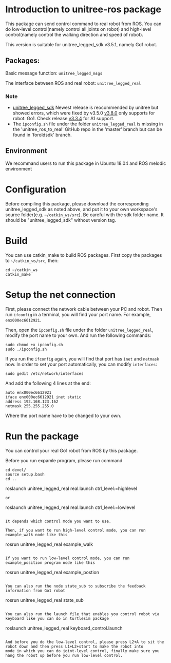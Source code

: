 # Introduction to unitree-ros package
This package can send control command to real robot from ROS. You can do low-level control(namely control all joints on robot) and high-level control(namely control the walking direction and speed of robot).

This version is suitable for unitree_legged_sdk v3.5.1, namely Go1 robot.

## Packages:

Basic message function: `unitree_legged_msgs`

The interface between ROS and real robot: `unitree_legged_real`
### Note
* [unitree_legged_sdk](https://github.com/unitreerobotics/unitree_legged_sdk/releases)
Newest release is reocommended by unitree but showed errors, which were fixed by v3.5.0  [v3.8.0](https://github.com/unitreerobotics/unitree_legged_sdk/releases/tag/3.8.0) only supports for robot: Go1.
Check release [v3.3.4](https://github.com/unitreerobotics/unitree_legged_sdk/releases/tag/3.3.4) for A1 support.
* The `ipconfig.sh` file under the folder `unitree_legged_real` is missing in the 'unitree_ros_to_real' GitHub repo in the 'master' branch but can be found in 'foroldsdk' branch.

## Environment
We recommand users to run this package in Ubuntu 18.04 and ROS melodic environment

# Configuration
Before compiling this package, please download the corresponding unitree_legged_sdk as noted above, and put it to your own workspace's source folder(e.g. `~/catkin_ws/src`). Be careful with the sdk folder name. It should be "unitree_legged_sdk" without version tag.

# Build
You can use catkin_make to build ROS packages. First copy the packages to `~/catkin_ws/src`, then:
```
cd ~/catkin_ws
catkin_make
```

# Setup the net connection
First, please connect the network cable between your PC and robot. Then run `ifconfig` in a terminal, you will find your port name. For example, `enx000ec6612921`.

Then, open the `ipconfig.sh` file under the folder `unitree_legged_real`, modify the port name to your own. And run the following commands:
```
sudo chmod +x ipconfig.sh
sudo ./ipconfig.sh
```
If you run the `ifconfig` again, you will find that port has `inet` and `netmask` now.
In order to set your port automatically, you can modify `interfaces`:
```
sudo gedit /etc/network/interfaces
```
And add the following 4 lines at the end:
```
auto enx000ec6612921
iface enx000ec6612921 inet static
address 192.168.123.162
netmask 255.255.255.0
```
Where the port name have to be changed to your own.

# Run the package
You can control your real Go1 robot from ROS by this package.

Before you run expamle program, please run command

```
cd devel/
source setup.bash
cd ..
```
roslaunch unitree_legged_real real.launch ctrl_level:=highlevel
```
or
```
roslaunch unitree_legged_real real.launch ctrl_level:=lowlevel
```

It depends which control mode you want to use.

Then, if you want to run high-level control mode, you can run example_walk node like this
```
rosrun unitree_legged_real example_walk
```

If you want to run low-level control mode, you can run example_position program node like this
```
rosrun unitree_legged_real example_postion
```

You can also run the node state_sub to subscribe the feedback information from Go1 robot
```
rosrun unitree_legged_real state_sub
```

You can also run the launch file that enables you control robot via keyboard like you can do in turtlesim package
```
roslaunch unitree_legged_real keyboard_control.launch
```

And before you do the low-level control, please press L2+A to sit the robot down and then press L1+L2+start to make the robot into
mode in which you can do joint-level control, finally make sure you hang the robot up before you run low-level control.

